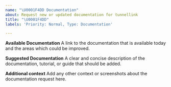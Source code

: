 ```yaml
---
name: "\U0001F4DD Documentation"
about: Request new or updated documentation for tunnellink
title: "\U0001F4DD"
labels: 'Priority: Normal, Type: Documentation'

---
```


**Available Documentation**
A link to the documentation that is available today and the areas which could be improved. 

**Suggested Documentation**
A clear and concise description of the documentation, tutorial, or guide that should be added. 

**Additional context**
Add any other context or screenshots about the documentation request here.
